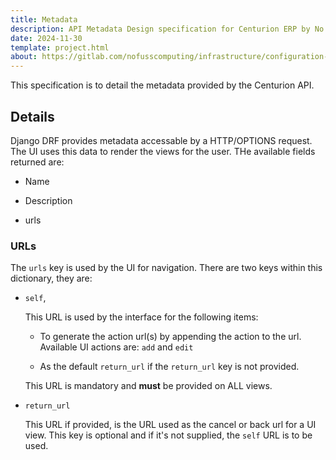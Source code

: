 ```yaml
---
title: Metadata
description: API Metadata Design specification for Centurion ERP by No Fuss Computing
date: 2024-11-30
template: project.html
about: https://gitlab.com/nofusscomputing/infrastructure/configuration-management/centurion_erp
---
```


This specification is to detail the metadata provided by the Centurion API.


## Details

Django DRF provides metadata accessable by a HTTP/OPTIONS request. The UI uses this data to render the views for the user. THe available fields returned are:

- Name

- Description

- urls


### URLs

The `urls` key is used by the UI for navigation. There are two keys within this dictionary, they are:

- `self`,

    This URL is used by the interface for the following items:

    - To generate the action url(s) by appending the action to the url. Available UI actions are: `add` and `edit`

    - As the default `return_url` if the `return_url` key is not provided.

    This URL is mandatory and **must** be provided on ALL views.

- `return_url`

    This URL if provided, is the URL used as the cancel or back url for a UI view. This key is optional and if it's not supplied, the `self` URL is to be used.
